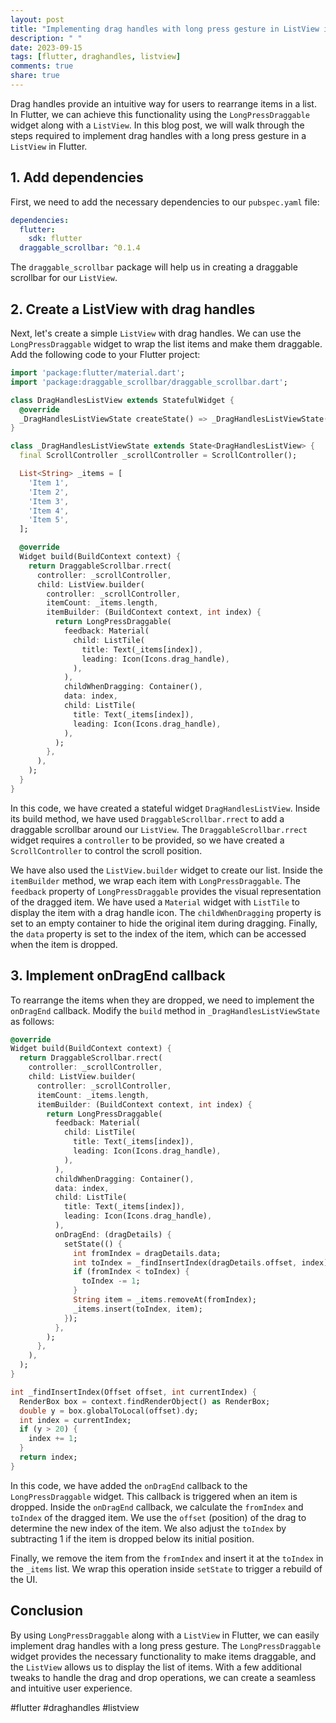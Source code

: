 ```yaml
---
layout: post
title: "Implementing drag handles with long press gesture in ListView in Flutter."
description: " "
date: 2023-09-15
tags: [flutter, draghandles, listview]
comments: true
share: true
---
```


Drag handles provide an intuitive way for users to rearrange items in a list. In Flutter, we can achieve this functionality using the `LongPressDraggable` widget along with a `ListView`. In this blog post, we will walk through the steps required to implement drag handles with a long press gesture in a `ListView` in Flutter.

## 1. Add dependencies

First, we need to add the necessary dependencies to our `pubspec.yaml` file:

```yaml
dependencies:
  flutter:
    sdk: flutter
  draggable_scrollbar: ^0.1.4
```

The `draggable_scrollbar` package will help us in creating a draggable scrollbar for our `ListView`.

## 2. Create a ListView with drag handles

Next, let's create a simple `ListView` with drag handles. We can use the `LongPressDraggable` widget to wrap the list items and make them draggable. Add the following code to your Flutter project:

```dart
import 'package:flutter/material.dart';
import 'package:draggable_scrollbar/draggable_scrollbar.dart';

class DragHandlesListView extends StatefulWidget {
  @override
  _DragHandlesListViewState createState() => _DragHandlesListViewState();
}

class _DragHandlesListViewState extends State<DragHandlesListView> {
  final ScrollController _scrollController = ScrollController();

  List<String> _items = [
    'Item 1',
    'Item 2',
    'Item 3',
    'Item 4',
    'Item 5',
  ];

  @override
  Widget build(BuildContext context) {
    return DraggableScrollbar.rrect(
      controller: _scrollController,
      child: ListView.builder(
        controller: _scrollController,
        itemCount: _items.length,
        itemBuilder: (BuildContext context, int index) {
          return LongPressDraggable(
            feedback: Material(
              child: ListTile(
                title: Text(_items[index]),
                leading: Icon(Icons.drag_handle),
              ),
            ),
            childWhenDragging: Container(),
            data: index,
            child: ListTile(
              title: Text(_items[index]),
              leading: Icon(Icons.drag_handle),
            ),
          );
        },
      ),
    );
  }
}
```

In this code, we have created a stateful widget `DragHandlesListView`. Inside its build method, we have used `DraggableScrollbar.rrect` to add a draggable scrollbar around our `ListView`. The `DraggableScrollbar.rrect` widget requires a `controller` to be provided, so we have created a `ScrollController` to control the scroll position.

We have also used the `ListView.builder` widget to create our list. Inside the `itemBuilder` method, we wrap each item with `LongPressDraggable`. The `feedback` property of `LongPressDraggable` provides the visual representation of the dragged item. We have used a `Material` widget with `ListTile` to display the item with a drag handle icon. The `childWhenDragging` property is set to an empty container to hide the original item during dragging. Finally, the `data` property is set to the index of the item, which can be accessed when the item is dropped.

## 3. Implement onDragEnd callback

To rearrange the items when they are dropped, we need to implement the `onDragEnd` callback. Modify the `build` method in `_DragHandlesListViewState` as follows:

```dart
@override
Widget build(BuildContext context) {
  return DraggableScrollbar.rrect(
    controller: _scrollController,
    child: ListView.builder(
      controller: _scrollController,
      itemCount: _items.length,
      itemBuilder: (BuildContext context, int index) {
        return LongPressDraggable(
          feedback: Material(
            child: ListTile(
              title: Text(_items[index]),
              leading: Icon(Icons.drag_handle),
            ),
          ),
          childWhenDragging: Container(),
          data: index,
          child: ListTile(
            title: Text(_items[index]),
            leading: Icon(Icons.drag_handle),
          ),
          onDragEnd: (dragDetails) {
            setState(() {
              int fromIndex = dragDetails.data;
              int toIndex = _findInsertIndex(dragDetails.offset, index);
              if (fromIndex < toIndex) {
                toIndex -= 1;
              }
              String item = _items.removeAt(fromIndex);
              _items.insert(toIndex, item);
            });
          },
        );
      },
    ),
  );
}

int _findInsertIndex(Offset offset, int currentIndex) {
  RenderBox box = context.findRenderObject() as RenderBox;
  double y = box.globalToLocal(offset).dy;
  int index = currentIndex;
  if (y > 20) {
    index += 1;
  }
  return index;
}
```

In this code, we have added the `onDragEnd` callback to the `LongPressDraggable` widget. This callback is triggered when an item is dropped. Inside the `onDragEnd` callback, we calculate the `fromIndex` and `toIndex` of the dragged item. We use the `offset` (position) of the drag to determine the new index of the item. We also adjust the `toIndex` by subtracting 1 if the item is dropped below its initial position.

Finally, we remove the item from the `fromIndex` and insert it at the `toIndex` in the `_items` list. We wrap this operation inside `setState` to trigger a rebuild of the UI.

## Conclusion

By using `LongPressDraggable` along with a `ListView` in Flutter, we can easily implement drag handles with a long press gesture. The `LongPressDraggable` widget provides the necessary functionality to make items draggable, and the `ListView` allows us to display the list of items. With a few additional tweaks to handle the drag and drop operations, we can create a seamless and intuitive user experience.

#flutter #draghandles #listview